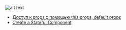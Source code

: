 

![alt text](https://cdn-images-1.medium.com/max/2400/1*m5aPLXkrWJs7xKsfYViJEg.png)

* [Доступ к props с помощью this.props, default props](https://github.com/ybeliaev/React_freecodecamp/blob/master/app/02_PropsUsing_this.props.md)
* [Create a Stateful Component](https://github.com/ybeliaev/React_freecodecamp/blob/master/app/03_Stateful%20Component.md)



